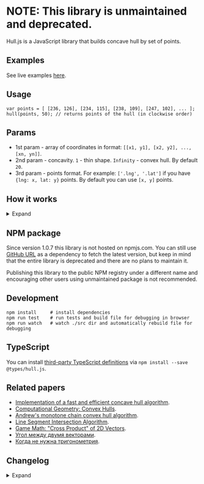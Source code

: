 # NOTE: This library is unmaintained and deprecated.

Hull.js is a JavaScript library that builds concave hull by set of points.

## Examples

See live examples <a target="_blank" href="http://andriiheonia.github.io/hull/">here</a>.

## Usage

	var points = [ [236, 126], [234, 115], [238, 109], [247, 102], ... ];
	hull(points, 50); // returns points of the hull (in clockwise order)

## Params

* 1st param - array of coordinates in format: `[[x1, y1], [x2, y2], ..., [xn, yn]]`.
* 2nd param - concavity. `1` - thin shape. `Infinity` - convex hull. By default `20`.
* 3rd param - points format. For example: `['.lng', '.lat']` if you have `{lng: x, lat: y}` points. By default you can use `[x, y]` points.

## How it works

<details>
    <summary>Expand</summary>

Let's see step by step what happens when you call `hull()` function:

<ol>
    <li>
        <div>Hull.js takes your source points of the shape:</div>
        <div><img src="https://raw.githubusercontent.com/andriiheonia/hull/master/readme-imgs/0.png" /></div>
    </li>
    <li>
        <div>Builds convex hull:</div>
        <div><img src="https://raw.githubusercontent.com/andriiheonia/hull/master/readme-imgs/1.png" /></div>
    </li>
    <li>
        <div>After that, the edges flex inward (according to the `concavity` param). For example:</div>
        <div>
            <img src="https://raw.githubusercontent.com/andriiheonia/hull/master/readme-imgs/2_1.png" />
            `concavity = 80`<br/>
            <img src="https://raw.githubusercontent.com/andriiheonia/hull/master/readme-imgs/2_2.png" />
            `concavity = 40`<br/>
            <img src="https://raw.githubusercontent.com/andriiheonia/hull/master/readme-imgs/2_3.png" />
            `concavity = 20`
        </div>
    </li>
</ol>

</details>

## NPM package

Since version 1.0.7 this library is not hosted on npmjs.com. You can still use [GitHub URL](https://docs.npmjs.com/cli/v10/configuring-npm/package-json#github-urls) as a dependency to fetch the latest version, but keep in mind that the entire library is deprecated and there are no plans to maintain it.

Publishing this library to the public NPM registry under a different name and encouraging other users using unmaintained package is not recommended.

## Development

    npm install     # install dependencies
    npm run test    # run tests and build file for debugging in browser
    npm run watch   # watch ./src dir and automatically rebuild file for debugging

## TypeScript

You can install <a target="_blank" href="https://github.com/DefinitelyTyped/DefinitelyTyped/tree/master/types/hull.js">third-party TypeScript definitions</a> via `npm install --save @types/hull.js`.

## Related papers

* <a target="_blank" href="http://www.it.uu.se/edu/course/homepage/projektTDB/ht13/project10/Project-10-report.pdf">Implementation of a fast and efficient concave hull algorithm</a>.
* <a target="_blank" href="http://www.cs.jhu.edu/~misha/Fall05/09.13.05.pdf">Computational Geometry: Convex Hulls</a>.
* <a target="_blank" href="https://en.wikibooks.org/wiki/Algorithm_Implementation/Geometry/Convex_hull/Monotone_chain">Andrew's monotone chain convex hull algorithm</a>.
* <a target="_blank" href="http://bryceboe.com/2006/10/23/line-segment-intersection-algorithm/">Line Segment Intersection Algorithm</a>.
* <a target="_blank" href="http://allenchou.net/2013/07/cross-product-of-2d-vectors/">Game Math: "Cross Product" of 2D Vectors</a>.
* <a target="_blank" href="http://users.livejournal.com/_winnie/237714.html">Угол между двумя векторами</a>.
* <a target="_blank" href="http://habrahabr.ru/post/105882/">Когда не нужна тригонометрия</a>.

## Changelog

<details>
    <summary>Expand</summary>

### 1.0.12 - 26.01.2025
- Some cleanup and deprecation.
### 1.0.11 - 11.12.2024
- Minor fixes in package.json.
### 1.0.10 - 07.11.2024
- Fix vulnerability issue.
### 1.0.9 - 29.10.2024
- Update NPM dependencies to address vulnerability issues.
### 1.0.8 - 31.05.2024
- Deprecate library on [npmjs registry](https://docs.npmjs.com/cli/v10/using-npm/registry).
### 1.0.7 - 03.05.2024
Squash previous tiny releases into one bigger commit with the following minor changes:
- Fix issue with formatting when users pass less than 4 points as an input.
- Remove bower and travis files as they are deprecated.
### 1.0.2 — 26.09.2021
- Clean up .gitignore.
- Add "debug" folder to .npmignore to reduce tarball size.
### 1.0.1 — 24.10.2020
- Fix that avoids hitting stack size limit on large arrays.
### 1.0.0 — 28.06.2019
- Change language level to ES6.
- Performance improvements.
### 0.2.11 — 05.05.2019
- Minor changes: return the first point as the last point when fewer than 4 unique points are provided.
### 0.2.10 — 04.09.2016
- Minor changes: fix missing "var" declaration.
### 0.2.9 — 28.07.2016
- Fix modification of the initial array.
- Add filtration of the duplicates.
### 0.2.8 — 01.04.2016
- Add edgeSkipList to increase performance of the highly accurate shapes (with the small `concavity` number) + some refactoring.
### 0.2.7 — 01.05.2015
- Minor changes: fix bower.json.
### 0.2.6 — 01.05.2015
- Minor changes: fix bower.json.
### 0.2.5 — 01.05.2015
- Minor changes: Bower support.
### 0.2.4 — 23.03.2015
- Minor changes: copyrights.
### 0.2.3 — 04.02.2015
- Minor changes: readme, package.json.
### 0.2.2 — 04.02.2015
- Configurable point format, now you can use points like `{x: 10, y: 10}` and `{lat: 52, lng: 82}`.
### 0.2.1 — 21.10.2014
- Minor changes: doc, package.json, etc.
### 0.2.0 — 20.10.2014
- Second version with better performance inspired by <a href="http://www.it.uu.se/edu/course/homepage/projektTDB/ht13/project10/Project-10-report.pdf" target="_blank">this</a> article.
### 0.1.0 — 06.09.2014
- First version based on Delaunay triangulation.
</details>
